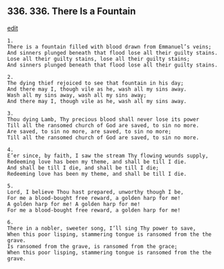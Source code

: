 
## 336.  336. There Is a Fountain
[edit](https://docs.google.com/document/d/14q8xhr5xxFu2PUrxVVf4PzvHlyg78tuZ/edit?mode=html)






    1.
    There is a fountain filled with blood drawn from Emmanuel’s veins;
    And sinners plunged beneath that flood lose all their guilty stains.
    Lose all their guilty stains, lose all their guilty stains;
    And sinners plunged beneath that flood lose all their guilty stains.

    2.
    The dying thief rejoiced to see that fountain in his day;
    And there may I, though vile as he, wash all my sins away.
    Wash all my sins away, wash all my sins away;
    And there may I, though vile as he, wash all my sins away.

    3.
    Thou dying Lamb, Thy precious blood shall never lose its power
    Till all the ransomed church of God are saved, to sin no more.
    Are saved, to sin no more, are saved, to sin no more;
    Till all the ransomed church of God are saved, to sin no more.

    4.
    E’er since, by faith, I saw the stream Thy flowing wounds supply,
    Redeeming love has been my theme, and shall be till I die.
    And shall be till I die, and shall be till I die;
    Redeeming love has been my theme, and shall be till I die.

    5.
    Lord, I believe Thou hast prepared, unworthy though I be,
    For me a blood-bought free reward, a golden harp for me!
    A golden harp for me! A golden harp for me!
    For me a blood-bought free reward, a golden harp for me!

    6.
    There in a nobler, sweeter song, I’ll sing Thy power to save,
    When this poor lisping, stammering tongue is ransomed from the the grave.
    Is ransomed from the grave, is ransomed from the grace;
    When this poor lisping, stammering tongue is ransomed from the the grave.
